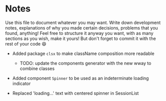# Notes

Use this file to document whatever you may want.
Write down development notes, explanations of why you made certain decisions, problems that you found, anything!
Feel free to structure it anyway you want, with as many sections as you wish, make it yours!
But don't forget to commit it with the rest of your code 😄

- Added package `clsx` to make className composition more readable

  - TODO: update the components generator with the new wway to combine classes

- Added component `Spinner` to be used as an indeterminate loading indicator
- Replaced 'loading...' text with centered spinner in SessionList
